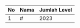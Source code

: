 | No | Nama            | Jumlah Level |
|----|-----------------|--------------|
| 1  | #    |    2023        |
